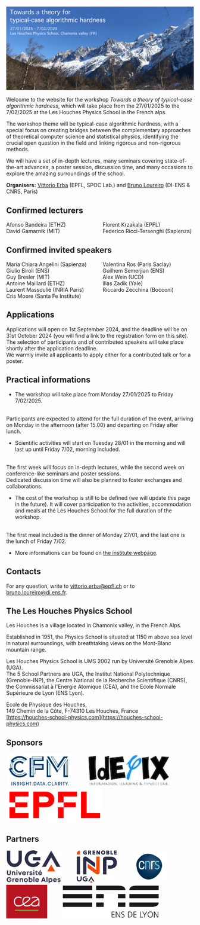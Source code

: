 ![Photo of les houches](img/photo.JPG)

Welcome to the website for the workshop _Towards a theory of typical-case algorithmic hardness_, which will take place from the 27/01/2025 to the 7/02/2025 at the Les Houches Physics School in the French alps.

The workshop theme will be typical-case algorithmic hardness, with a special focus on creating bridges between the complementary approaches of theoretical computer science and statistical physics, identifying the crucial open question in the field and linking rigorous and non-rigorous methods.

We will have a set of in-depth lectures, many seminars covering state-of-the-art advances, a poster session, discussion time, and many occasions to explore the amazing surroundings of the school.

__Organisers:__  [Vittorio Erba](https://vittorioerba.github.io)  (EPFL, SPOC Lab.) and [Bruno Loureiro](https://brloureiro.github.io) (DI-ENS & CNRS, Paris)

## Confirmed lecturers

<div style="column-count: 2;">
Afonso           Bandeira           	(ETHZ)          <br>
David            Gamarnik           	(MIT)           <br>
Florent          Krzakala               (EPFL)          <br>
Federico         Ricci-Tersenghi	    (Sapienza)      
</div>

## Confirmed invited speakers

<div style="column-count: 2;">
Maria Chiara     Angelini	            (Sapienza)           <br>
Giulio           Biroli         	    (ENS)                <br>
Guy              Bresler                (MIT)                <br>
Antoine          Maillard           	(ETHZ)               <br>
Laurent          Massoulié          	(INRIA Paris)        <br>
Cris             Moore                  (Santa Fe Institute) <br>
Valentina        Ros            	    (Paris Saclay)       <br>
Guilhem          Semerjian          	(ENS)                <br>
Alex             Wein           	    (UCD)                <br>
Ilias            Zadik          	    (Yale)               <br>
Riccardo          Zecchina           	(Bocconi)            <br>
</div>

## Applications

Applications will open on 1st September 2024, and the deadline will be on 31st October 2024 (you will find a link to the registration form on this site).
The selection of participants and of contributed speakers will take place shortly after the application deadline.
<br>
We warmly invite all applicants to apply either for a contributed talk or for a poster.

## Practical informations

- The workshop will take place from Monday 27/01/2025 to Friday 7/02/2025.
<br>
    Participants are expected to attend for the full duration of the event, arriving on Monday in the afternoon (after 15.00) and departing on Friday after lunch.

- Scientific activities will start on Tuesday 28/01 in the morning and will last up until Friday 7/02, morning included.
<br>
    The first week will focus on in-depth lectures, while the second week on conference-like seminars and poster sessions.
<br>
    Dedicated discussion time will also be planned to foster exchanges and collaborations.

- The cost of the workshop is still to be defined (we will update this page in the future). It will cover participation to the activities, accommodation and meals at the Les Houches School for the full duration of the workshop.
<br>
The first meal included is the dinner of Monday 27/01, and the last one is the lunch of Friday 7/02.

- More informations can be found on [the institute webpage](https://www.houches-school-physics.com/practical-information/).

<!-- - The poster of the event can be downloaded [here](poster.pdf) -->

## Contacts

For any question, write to [vittorio.erba@epfl.ch](mailto:vittorio.erba@epfl.ch) or to [bruno.loureiro@di.ens.fr](mailto:bruno.loureiro@di.ens.fr).

## The Les Houches Physics School

Les Houches is a village located in Chamonix valley, in the French Alps.

Established in 1951, the Physics School is situated at 1150 m above sea level in natural
surroundings, with breathtaking views on the Mont-Blanc mountain range.

Les Houches Physics School is UMS 2002 run by Université Grenoble Alpes (UGA).
<br>
The 5 School Partners are UGA, the Institut National Polytechnique (Grenoble-INP),
the Centre National de la Recherche Scientifique (CNRS),
the Commissariat à l'Energie Atomique (CEA), and
the Ecole Normale Supérieure de Lyon (ENS Lyon).

Ecole de Physique des Houches,<br>
149 Chemin de la Côte, F-74310 Les Houches, France<br>
[https://houches-school-physics.com](https://houches-school-physics.com)<br>

## Sponsors

<img src="img/cfm.png" alt="drawing" height="90"/>
&nbsp;&nbsp;&nbsp;&nbsp;&nbsp;&nbsp;&nbsp;&nbsp;
<img src="img/idephix.jpg" alt="drawing" height="90"/>
&nbsp;&nbsp;&nbsp;&nbsp;&nbsp;&nbsp;&nbsp;&nbsp;
<img src="img/epfl.png" alt="drawing" height="90"/>

## Partners

<img src="img/uga.svg" alt="drawing" height="90"/>
&nbsp;&nbsp;&nbsp;&nbsp;&nbsp;&nbsp;&nbsp;&nbsp;
<img src="img/inp.svg" alt="drawing" height="90"/>
&nbsp;&nbsp;&nbsp;&nbsp;&nbsp;&nbsp;&nbsp;&nbsp;
<img src="img/cnrs.svg" alt="drawing" height="90"/>
&nbsp;&nbsp;&nbsp;&nbsp;&nbsp;&nbsp;&nbsp;&nbsp;
<img src="img/cea.svg" alt="drawing" height="90"/>
&nbsp;&nbsp;&nbsp;&nbsp;&nbsp;&nbsp;&nbsp;&nbsp;
<img src="img/ens.svg" alt="drawing" height="90"/>
